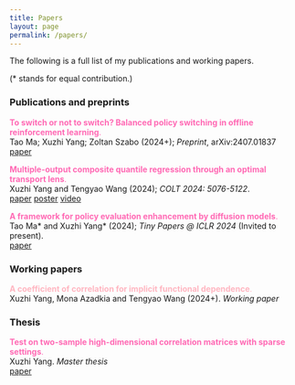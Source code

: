```yaml
---
title: Papers
layout: page
permalink: /papers/
---
```


The following is a full list of my publications and working papers.

(* stands for equal contribution.)   

### **Publications and preprints**

<span style="color:#FF69B4">**To switch or not to switch? Balanced policy switching in offline reinforcement learning**.</span> <br /> Tao Ma; Xuzhi Yang; Zoltan Szabo (2024+); *Preprint*, arXiv:2407.01837
 <br /> [paper](/assets/papers/SwichingCost.pdf)

<span style="color:#FF69B4">**Multiple-output composite quantile regression through an optimal transport lens**.</span> <br /> Xuzhi Yang and Tengyao Wang (2024); *COLT 2024: 5076-5122*.
 <br /> 
 [paper](/assets/papers/yang24.pdf)
 [poster](/assets/papers/yang24_poster.pdf)
 [video](https://www.youtube.com/watch?v=wtMAM6VBVVo)

<span style="color:#FF69B4">**A framework for policy evaluation enhancement by diffusion models**.</span> <br /> Tao Ma\* and Xuzhi Yang\* (2024); *Tiny Papers @ ICLR 2024* (Invited to present).
 <br /> [paper](/assets/papers/taotiny.pdf)

### **Working papers**

<span style="color:	#FFB6C1">**A coefficient of correlation for implicit functional dependence**.</span> <br /> Xuzhi Yang, Mona Azadkia and Tengyao Wang (2024+). *Working paper*
 <br /> 

 ### **Thesis**

<span style="color:	#FF69B4">**Test on two-sample high-dimensional correlation matrices with sparse settings**.</span> <br /> Xuzhi Yang. *Master thesis*
 <br /> [paper](/assets/papers/MasterThesis.pdf)

